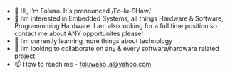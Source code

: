 - 👋 Hi, I’m Foluso. It's pronounced /Fo-lu-SHaw/
- 👀 I’m interested in Embedded Systems, all things Hardware & Software, Programmming Hardware. I am also looking for a full time position so contact me about ANY opportunites please! 
- 🌱 I’m currently learning more things about technology
- 💞️ I’m looking to collaborate on any & every software/hardware related project
- 📫 How to reach me - foluwaso_a@yahoo.com

<!---
salute-lemonde/salute-lemonde is a ✨ special ✨ repository because its `README.md` (this file) appears on your GitHub profile.
You can click the Preview link to take a look at your changes.
--->
